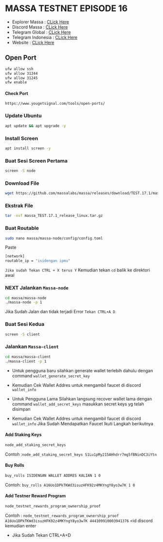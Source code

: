 # MASSA TESTNET EPISODE 16

 * Explorer Massa : [CLick Here](https://test.massa.net/v1/#explorer)
 * Discord Massa : [CLick Here](https://discord.gg/massa)
 * Telegram Global : [CLick Here](https://t.me/massanetwork)
 * Telegram Indonesia : [CLick Here](https://t.me/massa_indonesia)
 * Website : [CLick Here](https://massa.net/)
 
## Open Port
```bash
ufw allow ssh
ufw allow 31244
ufw allow 31245
ufw enable
```
#### Check Port
``https://www.yougetsignal.com/tools/open-ports/``

### Update Ubuntu
```bash
apt update && apt upgrade -y
```
### Install Screen
```bash
apt install screen -y
```
### Buat Sesi Screen Pertama
```bash
screen -S node
```
### Download File
```bash
wget https://github.com/massalabs/massa/releases/download/TEST.17.1/massa_TEST.17.1_release_linux.tar.gz
```
### Ekstrak File
```bash
tar -xvf massa_TEST.17.1_release_linux.tar.gz
```
### Buat Routable
```bash
sudo nano massa/massa-node/config/config.toml
```
Paste
```bash
[network]
routable_ip = "isidengan ipmu"
```
`Jika sudah Tekan CTRL + X terus Y`
Kemudian tekan `cd` balik ke direktori awal

### NEXT Jalankan `Massa-node`
```bash
cd massa/massa-node
./massa-node -p 1
```
Jika Sudah Jalan dan tidak terjadi Error 
`Tekan CTRL+A D`

### Buat Sesi Kedua
```bash
screen -S client
```
### Jalankan `Massa-client`
```bash
cd massa/massa-client
./massa-client -p 1
```

 * Untuk pengguna baru silahkan generate wallet terlebih dahulu dengan command
`wallet_generate_secret_key`
 * Kemudian Cek Wallet Addres untuk mengambil faucet di discord
`wallet_info`

 * Untuk Pengguna Lama Silahkan langsung recover wallet lama dengan command
`wallet_add_secret_keys` masukkan secret keys yg telah disimpan
 * Kemudian Cek Wallet Addres untuk mengambil faucet di discord
`wallet_info`
Jika Sudah Mendapatkan Faucet Ikuti Langkah berikutnya
#### Add Staking Keys
```bash
node_add_staking_secret_keys
```
Contoh :`node_add_staking_secret_keys S1Lu1pMy215AHhdrr7mg5fBNinDC3iYtn`

#### Buy Rolls
```bash
buy_rolls ISIDENGAN WALLET ADDRES KALIAN 1 0
```
Contoh: `buy_rolls A16Uo1DPkTKWd3isuzHFK92z4MKYngY8yo3w7K 1 0`

#### Add Testner Reward Program
```bash
node_testnet_rewards_program_ownership_proof
```
Contoh : `node_testnet_rewards_program_ownership_proof A16Uo1DPkTKWd3isuzHFK92z4MKYngY8yo3w7K 444109910003941376` <id discord kemudian enter
 * Jika Sudah Tekan CTRL+A+D
                                                                                                                      
                                                                                                                      
                                                                                                                      
                                                                                                    

